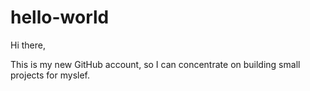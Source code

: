 # hello-world
Hi there,

This is my new GitHub account, so I can concentrate on building small projects for myslef.
